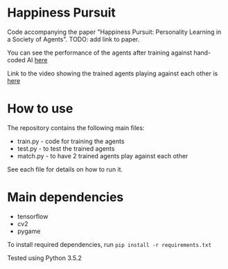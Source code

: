 # Happiness Pursuit
Code accompanying the paper "Happiness Pursuit: Personality Learning in a Society of Agents". TODO: add link to paper.

You can see the performance of the agents after training against hand-coded AI [here](https://youtu.be/tOVXdqVxCig)

Link to the video showing the trained agents playing against each other is [here](https://youtu.be/LKtbF0ggvPQ)

# How to use
The repository contains the following main files:
* train.py - code for training the agents
* test.py - to test the trained agents
* match.py - to have 2 trained agents play against each other

See each file for details on how to run it.

# Main dependencies
* tensorflow
* cv2
* pygame

To install required dependencies, run `pip install -r requirements.txt`

Tested using Python 3.5.2
